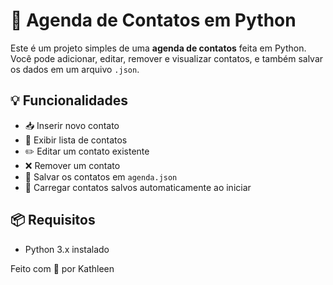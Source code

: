 # 📒 Agenda de Contatos em Python

Este é um projeto simples de uma **agenda de contatos** feita em Python.  
Você pode adicionar, editar, remover e visualizar contatos, e também salvar os dados em um arquivo `.json`.

## 💡 Funcionalidades

- 📥 Inserir novo contato
- 📃 Exibir lista de contatos
- ✏️ Editar um contato existente
- ❌ Remover um contato
- 💾 Salvar os contatos em `agenda.json`
- 📂 Carregar contatos salvos automaticamente ao iniciar

## 📦 Requisitos

- Python 3.x instalado


Feito com 💙 por Kathleen

